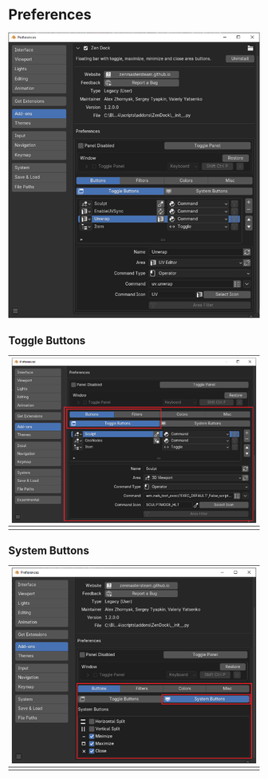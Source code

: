 # Preferences

![](img/screen/addon_prefs.png)

## Toggle Buttons
| ![](img/screen/toggle_buttons_list.png) |
|---|
| |

## System Buttons
| ![](img/screen/system_buttons.png) |
|---|
| |
